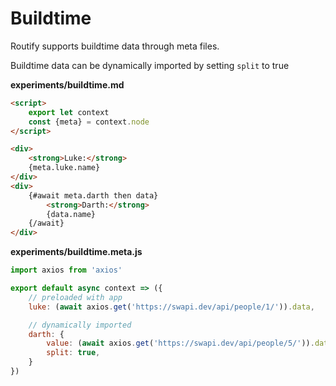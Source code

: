 <script>
    import { Router, InternalReflector } from '@roxi/routify'
    import MiniBrowser from '#cmp/minibrowser/MiniBrowser.svelte'
</script>


<Router decorator={MiniBrowser} name="example" offset url="/experiments/buildtime/example" urlReflector={InternalReflector} />


# Buildtime

Routify supports buildtime data through meta files.

Buildtime data can be dynamically imported by setting `split` to true

**experiments/buildtime.md**
```html
<script>
    export let context
    const {meta} = context.node
</script>

<div>
    <strong>Luke:</strong>
    {meta.luke.name}
</div>
<div>
    {#await meta.darth then data}
        <strong>Darth:</strong>
        {data.name}
    {/await}
</div>
```

**experiments/buildtime.meta.js**
```javascript
import axios from 'axios'

export default async context => ({  
    // preloaded with app
    luke: (await axios.get('https://swapi.dev/api/people/1/')).data,

    // dynamically imported
    darth: {
        value: (await axios.get('https://swapi.dev/api/people/5/')).data,
        split: true,
    }    
})

```

